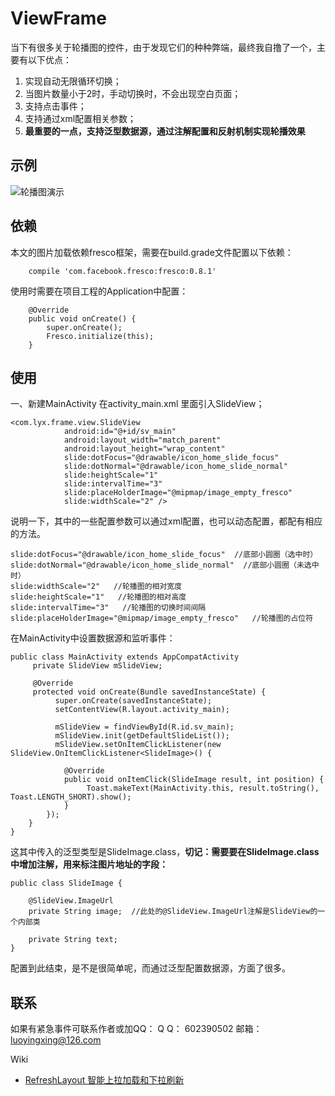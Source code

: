 # ViewFrame
当下有很多关于轮播图的控件，由于发现它们的种种弊端，最终我自撸了一个，主要有以下优点：

 1. 实现自动无限循环切换；
 2. 当图片数量小于2时，手动切换时，不会出现空白页面； 
 3. 支持点击事件；
 4. 支持通过xml配置相关参数；
 5. **最重要的一点，支持泛型数据源，通过注解配置和反射机制实现轮播效果**
 
## 示例 ##
![轮播图演示](http://img.blog.csdn.net/20171013175322774?watermark/2/text/aHR0cDovL2Jsb2cuY3Nkbi5uZXQvbHVveWluZ3hpbmc=/font/5a6L5L2T/fontsize/400/fill/I0JBQkFCMA==/dissolve/70/gravity/SouthEast)

## 依赖 ##
本文的图片加载依赖fresco框架，需要在build.grade文件配置以下依赖：
```
    compile 'com.facebook.fresco:fresco:0.8.1'
```
使用时需要在项目工程的Application中配置：
```
	@Override
    public void onCreate() {
        super.onCreate();
        Fresco.initialize(this);
    }
```

## 使用 ##
一、新建MainActivity
在activity_main.xml 里面引入SlideView；
```
<com.lyx.frame.view.SlideView
            android:id="@+id/sv_main"
            android:layout_width="match_parent"
            android:layout_height="wrap_content"
            slide:dotFocus="@drawable/icon_home_slide_focus"
            slide:dotNormal="@drawable/icon_home_slide_normal"
            slide:heightScale="1"
            slide:intervalTime="3"
            slide:placeHolderImage="@mipmap/image_empty_fresco"
            slide:widthScale="2" />
```
说明一下，其中的一些配置参数可以通过xml配置，也可以动态配置，都配有相应的方法。

```
slide:dotFocus="@drawable/icon_home_slide_focus"  //底部小圆圈（选中时）
slide:dotNormal="@drawable/icon_home_slide_normal"  //底部小圆圈（未选中时）
slide:widthScale="2"   //轮播图的相对宽度 
slide:heightScale="1"   //轮播图的相对高度
slide:intervalTime="3"   //轮播图的切换时间间隔
slide:placeHolderImage="@mipmap/image_empty_fresco"   //轮播图的占位符
```

在MainActivity中设置数据源和监听事件：

```
public class MainActivity extends AppCompatActivity
	 private SlideView mSlideView;
	 
	 @Override
     protected void onCreate(Bundle savedInstanceState) {
	      super.onCreate(savedInstanceState);
	      setContentView(R.layout.activity_main);
	      
		  mSlideView = findViewById(R.id.sv_main);
		  mSlideView.init(getDefaultSlideList());	
		  mSlideView.setOnItemClickListener(new SlideView.OnItemClickListener<SlideImage>() {

            @Override
            public void onItemClick(SlideImage result, int position) {
                 Toast.makeText(MainActivity.this, result.toString(), Toast.LENGTH_SHORT).show();
            }
        });
    }
}
```

这其中传入的泛型类型是SlideImage.class，**切记：需要要在SlideImage.class中增加注解，用来标注图片地址的字段：**
```
public class SlideImage {

    @SlideView.ImageUrl
    private String image;  //此处的@SlideView.ImageUrl注解是SlideView的一个内部类
    
    private String text;
}
```


配置到此结束，是不是很简单呢，而通过泛型配置数据源，方面了很多。

## 联系 ##
如果有紧急事件可联系作者或加QQ：
Q Q： 602390502
邮箱： luoyingxing@126.com

Wiki
- [RefreshLayout 智能上拉加载和下拉刷新](https://github.com/luoyingxing/Refresh.git)